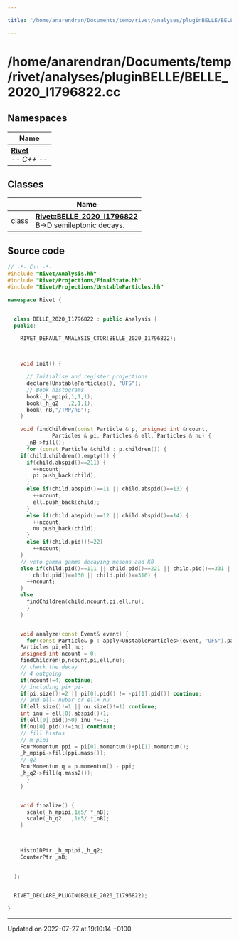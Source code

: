 ```yaml
---

title: "/home/anarendran/Documents/temp/rivet/analyses/pluginBELLE/BELLE_2020_I1796822.cc"

---
```


# /home/anarendran/Documents/temp/rivet/analyses/pluginBELLE/BELLE_2020_I1796822.cc



## Namespaces

| Name           |
| -------------- |
| **[Rivet](http://example.org/namespaces/namespacerivet/)** <br>-*- C++ -*-  |

## Classes

|                | Name           |
| -------------- | -------------- |
| class | **[Rivet::BELLE_2020_I1796822](http://example.org/classes/classrivet_1_1belle__2020__i1796822/)** <br>B->D semileptonic decays.  |




## Source code

```cpp
// -*- C++ -*-
#include "Rivet/Analysis.hh"
#include "Rivet/Projections/FinalState.hh"
#include "Rivet/Projections/UnstableParticles.hh"

namespace Rivet {


  class BELLE_2020_I1796822 : public Analysis {
  public:

    RIVET_DEFAULT_ANALYSIS_CTOR(BELLE_2020_I1796822);



    void init() {

      // Initialise and register projections
      declare(UnstableParticles(), "UFS");
      // Book histograms
      book(_h_mpipi,1,1,1);
      book(_h_q2   ,2,1,1);
      book(_nB,"/TMP/nB");
    }

    void findChildren(const Particle & p, unsigned int &ncount,
              Particles & pi, Particles & ell, Particles & nu) {
      _nB->fill();
      for (const Particle &child : p.children()) {
    if(child.children().empty()) {
      if(child.abspid()==211) {
        ++ncount;
        pi.push_back(child);
      }
      else if(child.abspid()==11 || child.abspid()==13) {
        ++ncount;
        ell.push_back(child);
      }
      else if(child.abspid()==12 || child.abspid()==14) {
        ++ncount;
        nu.push_back(child);
      }
      else if(child.pid()!=22)
        ++ncount;
    }
    // veto gamma gamma decaying mesons and K0
    else if(child.pid()==111 || child.pid()==221 || child.pid()==331 ||
        child.pid()==130 || child.pid()==310) {
      ++ncount;
    }
    else
      findChildren(child,ncount,pi,ell,nu);
      }
    }


    void analyze(const Event& event) {
      for(const Particle& p : apply<UnstableParticles>(event, "UFS").particles(Cuts::pid==PID::BPLUS)) {
    Particles pi,ell,nu;
    unsigned int ncount = 0;
    findChildren(p,ncount,pi,ell,nu);
    // check the decay
    // 4 outgoing
    if(ncount!=4) continue;
    // including pi+ pi-
    if(pi.size()!=2 || pi[0].pid() != -pi[1].pid()) continue;
    // and ell- nubar or ell+ nu
    if(ell.size()!=1 || nu.size()!=1) continue;
    int inu = ell[0].abspid()+1;
    if(ell[0].pid()>0) inu *=-1;
    if(nu[0].pid()!=inu) continue;
    // fill histos
    // m pipi
    FourMomentum ppi = pi[0].momentum()+pi[1].momentum();
    _h_mpipi->fill(ppi.mass());
    // q2
    FourMomentum q = p.momentum() - ppi;
    _h_q2->fill(q.mass2());
      }
    }


    void finalize() {
      scale(_h_mpipi,1e5/ *_nB);
      scale(_h_q2   ,1e5/ *_nB);
    }



    Histo1DPtr _h_mpipi,_h_q2;
    CounterPtr _nB;


  };


  RIVET_DECLARE_PLUGIN(BELLE_2020_I1796822);

}
```


-------------------------------

Updated on 2022-07-27 at 19:10:14 +0100
